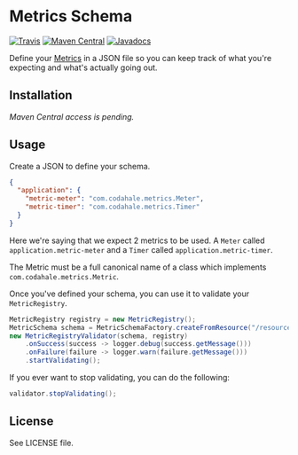# Metrics Schema

[![Travis](https://img.shields.io/travis/jahed/metrics-schema.svg)](https://travis-ci.org/jahed/metrics-schema)
[![Maven Central](https://img.shields.io/maven-central/v/io.jahed/metrics-schema.svg)](https://search.maven.org/#search%7Cgav%7C1%7Cg%3A%22io.jahed%22%20AND%20a%3A%22metrics-schema%22)
[![Javadocs](https://www.javadoc.io/badge/io.jahed/metrics-schema.svg)](https://www.javadoc.io/doc/io.jahed/metrics-schema)

Define your [Metrics](https://github.com/dropwizard/metrics) in a JSON file so you can keep track of what you're 
expecting and what's actually going out.

## Installation

*Maven Central access is pending.*

## Usage

Create a JSON to define your schema.

```json
{
  "application": {
    "metric-meter": "com.codahale.metrics.Meter",
    "metric-timer": "com.codahale.metrics.Timer"
  }
}
```

Here we're saying that we expect 2 metrics to be used. A `Meter` called `application.metric-meter` and a `Timer` called 
`application.metric-timer`.

The Metric must be a full canonical name of a class which implements `com.codahale.metrics.Metric`.

Once you've defined your schema, you can use it to validate your `MetricRegistry`.

```java
MetricRegistry registry = new MetricRegistry();
MetricSchema schema = MetricSchemaFactory.createFromResource("/resource/path/to/your/schema.json");
new MetricRegistryValidator(schema, registry)
    .onSuccess(success -> logger.debug(success.getMessage()))
    .onFailure(failure -> logger.warn(failure.getMessage()))
    .startValidating();
```

If you ever want to stop validating, you can do the following:

```java
validator.stopValidating();
```

## License

See LICENSE file.
